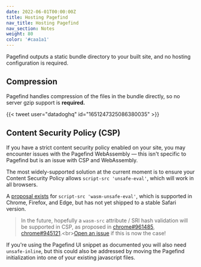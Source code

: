 ```yaml
---
date: 2022-06-01T00:00:00Z
title: Hosting Pagefind
nav_title: Hosting Pagefind
nav_section: Notes
weight: 80
color: '#caa1a1'
---
```

Pagefind outputs a static bundle directory to your built site, and no hosting configuration is required.

## Compression

Pagefind handles compression of the files in the bundle directly, so no server gzip support is **required.**

{{< tweet user="datadoghq" id="1651247325086380035" >}}

## Content Security Policy (CSP)

If you have a strict content security policy enabled on your site, you may encounter issues with the Pagefind WebAssembly — this isn't specific to Pagefind but is an issue with CSP and WebAssembly.

The most widely-supported solution at the current moment is to ensure your Content Security Policy allows `script-src 'unsafe-eval'`, which will work in all browsers.

A [proposal exists](https://github.com/WebAssembly/content-security-policy/blob/main/proposals/CSP.md) for `script-src 'wasm-unsafe-eval'`, which is supported in Chrome, Firefox, and Edge, but has not yet shipped to a stable Safari version.

> In the future, hopefully a `wasm-src` attribute / SRI hash validation will be supported in CSP, as proposed in [chrome#961485](https://bugs.chromium.org/p/chromium/issues/detail?id=961485), [chrome#945121](https://bugs.chromium.org/p/chromium/issues/detail?id=945121).&lt;br&gt;[Open an issue](https://github.com/CloudCannon/pagefind/issues) if this is now the case!

If you're using the Pagefind UI snippet as documented you will also need `unsafe-inline`, but this could also be addressed by moving the Pagefind initialization into one of your existing javascript files.